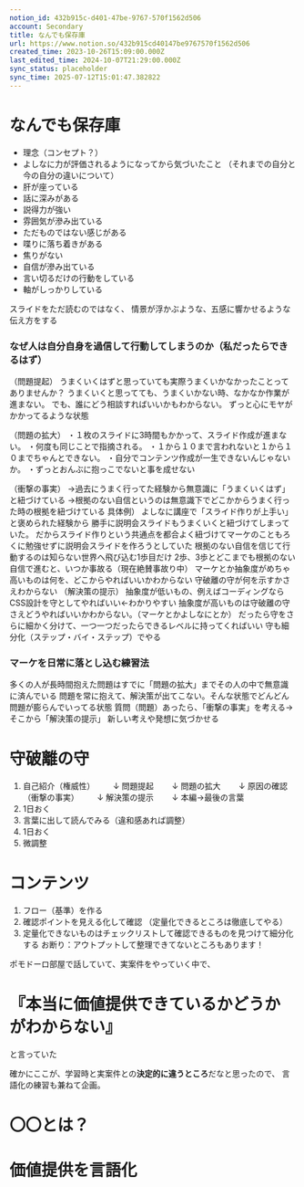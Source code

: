 ```yaml
---
notion_id: 432b915c-d401-47be-9767-570f1562d506
account: Secondary
title: なんでも保存庫
url: https://www.notion.so/432b915cd40147be9767570f1562d506
created_time: 2023-10-26T15:09:00.000Z
last_edited_time: 2024-10-07T21:29:00.000Z
sync_status: placeholder
sync_time: 2025-07-12T15:01:47.382822
---
```

# なんでも保存庫

  - 理念（コンセプト？）
  - よしなに力が評価されるようになってから気づいたこと
（それまでの自分と今の自分の違いについて）
  - 肝が座っている
  - 話に深みがある
  - 説得力が強い
  - 雰囲気が滲み出ている
  - ただものではない感じがある
  - 喋りに落ち着きがある
  - 焦りがない
  - 自信が滲み出ている
  - 言い切るだけの行動をしている
  - 軸がしっかりしている
  
  スライドをただ読むのではなく、
  情景が浮かぶような、五感に響かせるような伝え方をする
  ### なぜ人は自分自身を過信して行動してしまうのか（私だったらできるはず）
  （問題提起）
うまくいくはずと思っていても実際うまくいかなかったことってありませんか？
うまくいくと思ってても、うまくいかない時、なかなか作業が進まない。
でも、誰にどう相談すればいいかもわからない。
ずっと心にモヤがかかってるような状態

（問題の拡大）
・１枚のスライドに3時間もかかって、スライド作成が進まない。
・何度も同じことで指摘される。
・１から１０まで言われないと１から１０までちゃんとできない。
・自分でコンテンツ作成が一生できないんじゃないか。
・ずっとおんぶに抱っこでないと事を成せない

（衝撃の事実）
→過去にうまく行ってた経験から無意識に「うまくいくはず」と紐づけている
→根拠のない自信というのは無意識下でどこかからうまく行った時の根拠を紐づけている
具体例）
よしなに講座で「スライド作りが上手い」と褒められた経験から
勝手に説明会スライドもうまくいくと紐づけてしまっていた。
だからスライド作りという共通点を都合よく紐づけてマーケのこともろくに勉強せずに説明会スライドを作ろうとしていた
根拠のない自信を信じて行動するのは知らない世界へ飛び込む1歩目だけ
2歩、3歩とどこまでも根拠のない自信で進むと、いつか事故る（現在絶賛事故り中）
マーケとか抽象度がめちゃ高いものは何を、どこからやればいいかわからない
守破離の守が何を示すかさえわからない
  （解決策の提示）
抽象度が低いもの、例えばコーディングならCSS設計を守としてやればいい←わかりやすい
抽象度が高いものは守破離の守さえどうやればいいかわからない。（マーケとかよしなにとか）
だったら守をさらに細かく分けて、一つ一つだったらできるレベルに持ってくればいい
守も細分化（ステップ・バイ・ステップ）でやる
  
  ### マーケを日常に落とし込む練習法
  多くの人が長時間抱えた問題はすでに「問題の拡大」までその人の中で無意識に済んでいる
問題を常に抱えて、解決策が出てこない。そんな状態でどんどん問題が膨らんでいってる状態
  質問（問題）あったら、「衝撃の事実」を考える→そこから「解決策の提示」
  新しい考えや発想に気づかせる
  # 守破離の守
  1. 自己紹介（権威性）
　　↓
問題提起
　　↓
問題の拡大
　　↓
原因の確認（衝撃の事実）
　　↓
解決策の提示
　　↓
本編→最後の言葉
  1. 1日おく
  1. 言葉に出して読んでみる（違和感あれば調整）
  1. 1日おく
  1. 微調整
  
  # コンテンツ
  1. フロー（基準）を作る
  1. 確認ポイントを見える化して確認
（定量化できるところは徹底してやる）
  1. 定量化できないものはチェックリストして確認できるものを見つけて細分化する
  お断り：アウトプットして整理できてないところもあります！
  
   ポモドーロ部屋で話していて、実案件をやっていく中で、
  # 『**本当に価値提供できているかどうかがわからない』**
  と言っていた
  
  確かにここが、学習時と実案件との**決定的に違うところ**だなと思ったので、
言語化の練習も兼ねて企画。
  
  # 〇〇とは？
  # **価値提供**を言語化